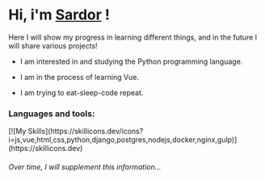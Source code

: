 # Hi, i'm [Sardor] !

Here I will show my progress in learning different things, and in the future I will share various projects!

- I am interested in and studying the Python programming language.

- I am in the process of learning Vue.

- I am trying to eat-sleep-code repeat.

<h3>Languages and tools:</h3>
[![My Skills](https://skillicons.dev/icons?i=js,vue,html,css,python,django,postgres,nodejs,docker,nginx,gulp)](https://skillicons.dev)

###### Over time, I will supplement this information...

<!-- dark -->

[Sardor]:https://github.com/sardor-wd
